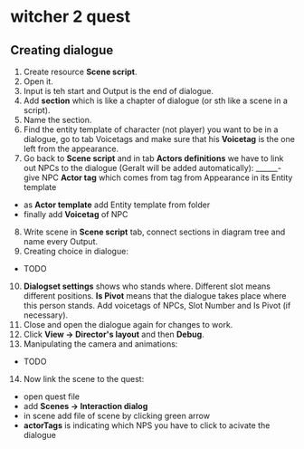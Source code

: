 # witcher 2 quest

## Creating dialogue

1. Create resource **Scene script**.
2. Open it.
3. Input is teh start and Output is the end of dialogue.
4. Add **section** which is like a chapter of dialogue (or sth like a scene in a script).
5. Name the section.
6. Find the entity template of character (not player) you want to be in a dialogue, go to tab Voicetags and make sure that his **Voicetag** is the one left from the appearance.
7. Go back to **Scene script** and in tab **Actors definitions** we have to link out NPCs to the dialogue (Geralt will be added automatically):
_______-_ give NPC **Actor tag** which comes from tag from Appearance in its Entity template
- as **Actor template** add Entity template from folder
- finally add **Voicetag** of NPC

8. Write scene in **Scene script** tab, connect sections in diagram tree and name every Output.
9. Creating choice in dialogue:
- TODO
10. **Dialogset settings** shows who stands where. Different slot means different positions. **Is Pivot** means that the dialogue takes place where this person stands. Add voicetags of NPCs, Slot Number and Is Pivot (if necessary).
11. Close and open the dialogue again for changes to work.
12. Click **View -> Director's layout** and then **Debug**.
13. Manipulating the camera and animations:
- TODO
14. Now link the scene to the quest:
  - open quest file
- add **Scenes -> Interaction dialog**
- in scene add file of scene by clicking green arrow
- **actorTags** is indicating which NPS you have to click to acivate the dialogue
  
